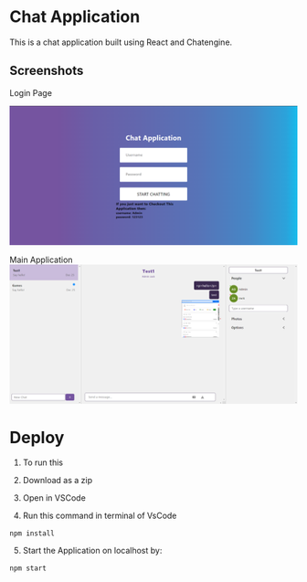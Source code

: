 # Chat Application

This is a chat application built using React and Chatengine.




## Screenshots

Login Page

![ALT_TEXT](ScreenShots/Login%20Page.png)

Main Application
![ALT_TEXT](/ScreenShots/Main%20Chat.png)

# Deploy

1. To run this 

2. Download as a zip

3. Open in VSCode

4. Run this command in terminal of VsCode
```
npm install

```
5. Start the Application on localhost by:
```
npm start
```


